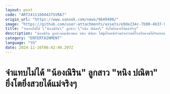 ```yaml
---
layout: post
code: "ART24111604437SVRA7"
origin_url: "https://www.sanook.com/news/9649490/"
image: "https://github.com/user-attachments/assets/e9de234c-7b90-4b37-9e0d-592d7aef32c1"
title: "จำแทบไม่ได้ \"น้องณิริน\" ลูกสาว \"หนิง ปณิตา\" ยิ่งโตยิ่งสวยได้แม่จริงๆ"
description: "น้องณิริน ลูกสาวคนเดียวของ หนิง ปณิตา ใส่ชุดไทยเข้าร่วมกิจกรรมที่โรงเรียนจนได้รับสายสะพาย"
category: "ENTERTAINMENT"
language: "th"
date: 2024-11-16T06:42:49.297Z
---
```


# จำแทบไม่ได้ "น้องณิริน" ลูกสาว "หนิง ปณิตา" ยิ่งโตยิ่งสวยได้แม่จริงๆ